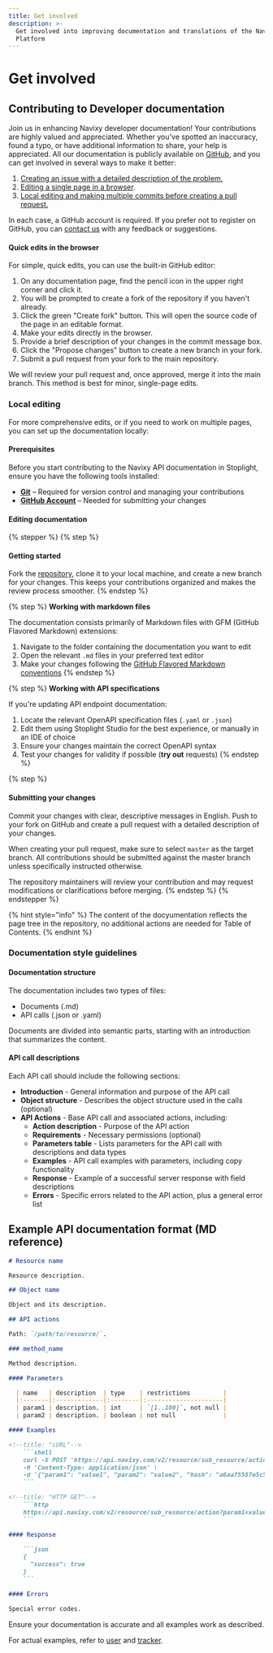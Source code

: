 ```yaml
---
title: Get involved
description: >-
  Get involved into improving documentation and translations of the Navixy
  Platform
---
```


# Get involved

## Contributing to Developer documentation

Join us in enhancing Navixy developer documentation! Your contributions are highly valued and appreciated. Whether you’ve spotted an inaccuracy, found a typo, or have additional information to share, your help is appreciated. All our documentation is publicly available on [GitHub](https://github.com/SquareGPS/navixy-api), and you can get involved in several ways to make it better:

1. [Creating an issue with a detailed description of the problem.](https://github.com/SquareGPS/navixy-api/issues/new)
2. [Editing a single page in a browser](./#quick-edits-in-the-browser).
3. [Local editing and making multiple commits before creating a pull request.](./#advanced-local-editing)

In each case, a GitHub account is required. If you prefer not to register on GitHub, you can [contact us](../contacts.md) with any feedback or suggestions.

#### Quick edits in the browser

For simple, quick edits, you can use the built-in GitHub editor:

1. On any documentation page, find the pencil icon in the upper right corner and click it.
2. You will be prompted to create a fork of the repository if you haven't already.
3. Click the green "Create fork" button. This will open the source code of the page in an editable format.
4. Make your edits directly in the browser.
5. Provide a brief description of your changes in the commit message box.
6. Click the "Propose changes" button to create a new branch in your fork.
7. Submit a pull request from your fork to the main repository.

We will review your pull request and, once approved, merge it into the main branch. This method is best for minor, single-page edits.

### Local editing

For more comprehensive edits, or if you need to work on multiple pages, you can set up the documentation locally:

#### Prerequisites

Before you start contributing to the Navixy API documentation in Stoplight, ensure you have the following tools installed:

* [**Git**](https://git-scm.com/downloads) – Required for version control and managing your contributions
* [**GitHub Account**](https://github.com/login) – Needed for submitting your changes

#### Editing documentation

{% stepper %}
{% step %}
#### Getting started

Fork the [repository](https://github.com/SquareGPS/navixy-api), clone it to your local machine, and create a new branch for your changes. This keeps your contributions organized and makes the review process smoother.
{% endstep %}

{% step %}
**Working with markdown files**

The documentation consists primarily of Markdown files with GFM (GitHub Flavored Markdown) extensions:

1. Navigate to the folder containing the documentation you want to edit
2. Open the relevant `.md` files in your preferred text editor&#x20;
3. Make your changes following the [GitHub Flavored Markdown conventions](https://github.github.com/gfm/)
{% endstep %}

{% step %}
**Working with API specifications**

If you're updating API endpoint documentation:

1. Locate the relevant OpenAPI specification files (`.yaml` or `.json`)
2. Edit them using Stoplight Studio for the best experience, or manually in an IDE of choice
3. Ensure your changes maintain the correct OpenAPI syntax
4. Test your changes for validity if possible (**try out** requests)
{% endstep %}

{% step %}
#### Submitting your changes

Commit your changes with clear, descriptive messages in English. Push to your fork on GitHub and create a pull request with a detailed description of your changes.

When creating your pull request, make sure to select `master` as the target branch. All contributions should be submitted against the master branch unless specifically instructed otherwise.

The repository maintainers will review your contribution and may request modifications or clarifications before merging.
{% endstep %}
{% endstepper %}

{% hint style="info" %}
The content of the docyumentation reflects the page tree in the repository, no additional actions are needed for Table of Contents.
{% endhint %}

### Documentation style guidelines

#### Documentation structure

The documentation includes two types of files:

* Documents (.md)
* API calls (.json or .yaml)

Documents are divided into semantic parts, starting with an introduction that summarizes the content.

#### API call descriptions

Each API call should include the following sections:

* **Introduction** - General information and purpose of the API call
* **Object structure** - Describes the object structure used in the calls (optional)
* **API Actions** - Base API call and associated actions, including:
  * **Action description** - Purpose of the API action
  * **Requirements** - Necessary permissions (optional)
  * **Parameters table** - Lists parameters for the API call with descriptions and data types
  * **Examples** - API call examples with parameters, including copy functionality
  * **Response** - Example of a successful server response with field descriptions
  * **Errors** - Specific errors related to the API action, plus a general error list

## Example API documentation format (MD reference)

````markdown
# Resource name

Resource description.

## Object name

Object and its description.

## API actions

Path: `/path/to/resource/`.

### method_name

Method description.

#### Parameters

  | name   | description  | type    | restrictions         |
  |:-------|:-------------|:--------|:---------------------|
  | param1 | description. | int     | `[1..100]`, not null |
  | param2 | description. | boolean | not null             |

#### Examples

<!--title: "cURL"-->
    ```shell
    curl -X POST 'https://api.navixy.com/v2/resource/sub_resource/action' \
    -H 'Content-Type: application/json' \
    -d '{"param1": "value1", "param2": "value2", "hash": "a6aa75587e5c59c32d347da438505fc3"}'
    ```

<!--title: "HTTP GET"-->
    ```http
    https://api.navixy.com/v2/resource/sub_resource/action?param1=value1&param2&hash=a6aa75587e5c59c32d347da438505fc3
    ```

#### Response

    ```json
    {
      "success": true
    }
    ```

#### Errors

Special error codes.
````

Ensure your documentation is accurate and all examples work as described.

For actual examples, refer to [user](broken-reference) and [tracker](../../panel-api/resources/tracker.md#list).
